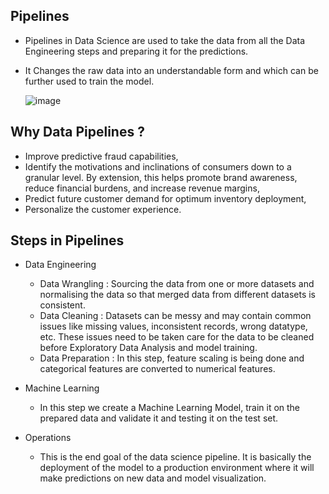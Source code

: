 ## **Pipelines**

- Pipelines in Data Science are used to take the data from all the Data Engineering steps and preparing it for the predictions. 
- It Changes the raw data into an understandable form and which can be further used to train the model.

     ![image](https://user-images.githubusercontent.com/78369337/136997581-e9249cf7-28d7-4984-b3fa-e694e413fa9c.png)
  
## **Why Data Pipelines ?**

- Improve predictive fraud capabilities,
- Identify the motivations and inclinations of consumers down to a granular level. By extension, this helps promote brand awareness, reduce financial burdens, and increase revenue margins,
- Predict future customer demand for optimum inventory deployment,
- Personalize the customer experience.

## **Steps in Pipelines**

- Data Engineering 
  - Data Wrangling : Sourcing the data from one or more datasets and normalising the data so that merged data from different datasets is consistent.
  - Data Cleaning : Datasets can be messy and may contain common issues like missing values, inconsistent records, wrong datatype, etc. These issues need to be taken care for the data to be cleaned before Exploratory Data Analysis and model training.
  - Data Preparation : In this step, feature scaling is being done and categorical features are converted to numerical features.

- Machine Learning 
  - In this step we create a Machine Learning Model, train it on the prepared data and validate it and testing it on the test set. 

- Operations 
  - This is the end goal of the data science pipeline. It is basically the deployment of the model to a production environment where it will make predictions on new data and model visualization.

